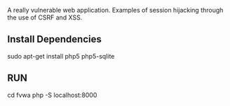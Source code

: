 A really vulnerable web application. Examples of session hijacking through the use of CSRF and XSS.

## Install Dependencies
sudo apt-get install php5 php5-sqlite

## RUN 
cd fvwa
php -S localhost:8000
